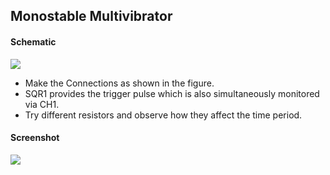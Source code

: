 Monostable Multivibrator
---

#### Schematic

![](file:///android_asset/DOC_HTML/apps/images/schematics/monostable-multivibrator.svg@100%|auto)

* Make the Connections as shown in the figure.
* SQR1 provides the trigger pulse which is also simultaneously monitored via CH1.
* Try different resistors and observe how they affect the time period.

#### Screenshot

![](file:///android_asset/DOC_HTML/apps/images/screenshots/monostable_transistor.png@100%|auto)

